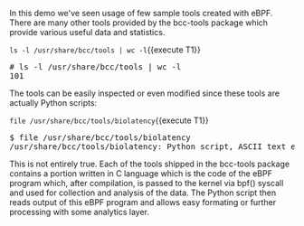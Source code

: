 In this demo we've seen usage of few sample tools created with eBPF.
There are many other tools provided by the bcc-tools package which provide
various useful data and statistics.

`ls -l /usr/share/bcc/tools | wc -l`{{execute T1}}

<pre class="file">
# ls -l /usr/share/bcc/tools | wc -l
101
</pre>

The tools can be easily inspected or even modified since these tools are actually Python scripts:

`file /usr/share/bcc/tools/biolatency`{{execute T1}}

<pre class="file">
$ file /usr/share/bcc/tools/biolatency
/usr/share/bcc/tools/biolatency: Python script, ASCII text executable
</pre>

This is not entirely true. Each of the tools shipped in the bcc-tools package
contains a portion written in C language which is the code of the eBPF
program which, after compilation, is passed to the kernel via bpf() syscall and
used for collection and analysis of the data. The Python script then reads
output of this eBPF program and allows easy formating or further processing with
some analytics layer.

